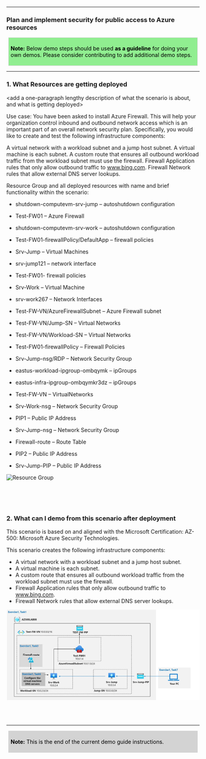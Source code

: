 [comment]: <> (please keep all comment items at the top of the markdown file)
[comment]: <> (please do not change the ***, as well as <div> placeholders for Note and Tip layout)
[comment]: <> (please keep the ### 1. and 2. titles as is for consistency across all demoguides)
[comment]: <> (section 1 provides a bullet list of resources + clarifying screenshots of the key resources details)
[comment]: <> (section 2 provides summarized step-by-step instructions on what to demo)


[comment]: <> (this is the section for the Note: item; please do not make any changes here)
***
### Plan and implement security for public access to Azure resources

<div style="background: lightgreen; 
            font-size: 14px; 
            color: black;
            padding: 5px; 
            border: 1px solid lightgray; 
            margin: 5px;">

**Note:** Below demo steps should be used **as a guideline** for doing your own demos. Please consider contributing to add additional demo steps.
</div>

[comment]: <> (this is the section for the Tip: item; consider adding a Tip, or remove the section between <div> and </div> if there is no tip)

***
### 1. What Resources are getting deployed
<add a one-paragraph lengthy description of what the scenario is about, and what is getting deployed>

Use case: You have been asked to install Azure Firewall. This will help your organization control inbound and outbound network access which is an important part of an overall network security plan. Specifically, you would like to create and test the following infrastructure components:

A virtual network with a workload subnet and a jump host subnet.
A virtual machine is each subnet.
A custom route that ensures all outbound workload traffic from the workload subnet must use the firewall.
Firewall Application rules that only allow outbound traffic to www.bing.com.
Firewall Network rules that allow external DNS server lookups.

Resource Group and all deployed resources with name and brief functionality within the scenario:

* shutdown-computevm-srv-jump – autoshutdown configuration

* Test-FW01 – Azure Firewall

* shutdown-computevm-srv-work – autoshutdown configuration

* Test-FW01-firewallPolicy/DefaultApp – firewall policies

* Srv-Jump – Virtual Machines

* srv-jump121 – network interface

* Test-FW01- firewall policies

* Srv-Work – Virtual Machine

* srv-work267 – Network Interfaces

* Test-FW-VN/AzureFirewallSubnet – Azure Firewall subnet

* Test-FW-VN/Jump-SN – Virtual Networks

* Test-FW-VN/Workload-SN – Virtual Networks

* Test-FW01-firewallPolicy – Firewall Policies

* Srv-Jump-nsg/RDP – Network Security Group

* eastus-workload-ipgroup-ombqymk – ipGroups

* eastus-infra-ipgroup-ombqymkr3dz – ipGroups

* Test-FW-VN – VirtualNetworks

* Srv-Work-nsg – Network Security Group

* PIP1 – Public IP Address

* Srv-Jump-nsg – Network Security Group

* Firewall-route – Route Table

* PIP2 – Public IP Address

* Srv-Jump-PIP – Public IP Address

<add a screenshot of the deployed Resource Group with resources>

<img src="https://raw.githubusercontent.com/daverendon/azd-tdd-starter/refs/heads/main/demoguide/azd-fw-rg.png" alt="Resource Group" style="width:70%;">
<br></br>

<br></br>

### 2. What can I demo from this scenario after deployment

This scenario is based on and aligned with the Microsoft Certification: AZ-500: Microsoft Azure Security Technologies.

This scenario creates the following infrastructure components:

 - A virtual network with a workload subnet and a jump host subnet.
 - A virtual machine is each subnet.
 - A custom route that ensures all outbound workload traffic from the workload subnet must use the firewall.
 - Firewall Application rules that only allow outbound traffic to www.bing.com.
 - Firewall Network rules that allow external DNS server lookups.

![Azure Firewall Architecture](az-fw.png)

[comment]: <> (this is the closing section of the demo steps. Please do not change anything here to keep the layout consistant with the other demoguides.)
<br></br>
***
<div style="background: lightgray; 
            font-size: 14px; 
            color: black;
            padding: 5px; 
            border: 1px solid lightgray; 
            margin: 5px;">

**Note:** This is the end of the current demo guide instructions.
</div>



